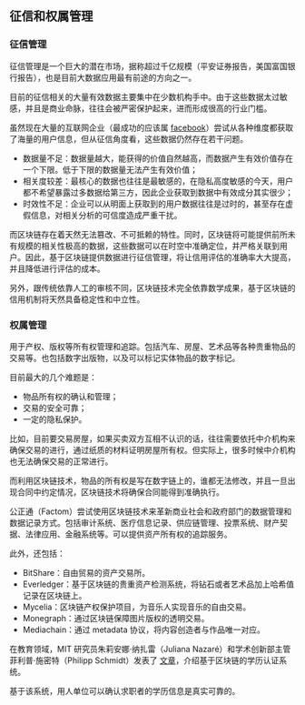 ## 征信和权属管理
### 征信管理

征信管理是一个巨大的潜在市场，据称超过千亿规模（平安证券报告，美国富国银行报告），也是目前大数据应用最有前途的方向之一。

目前的征信相关的大量有效数据主要集中在少数机构手中。由于这些数据太过敏感，并且是商业命脉，往往会被严密保护起来，进而形成很高的行业门槛。

虽然现在大量的互联网企业（最成功的应该属 [facebook](https://facebook.com)）尝试从各种维度都获取了海量的用户信息，但从征信角度看，这些数据仍然存在若干问题。

* 数据量不足：数据量越大，能获得的价值自然越高，而数据产生有效价值存在一个下限。低于下限的数据量无法产生有效价值；
* 相关度较差：最核心的数据也往往是最敏感的，在隐私高度敏感的今天，用户都不希望暴露过多数据给第三方，因此企业获取到数据中有效成分其实很少；
* 时效性不足：企业可以从明面上获取到的用户数据往往是过时的，甚至存在虚假信息，对相关分析的可信度造成严重干扰。

而区块链存在着天然无法篡改、不可抵赖的特性。同时，区块链将可能提供前所未有规模的相关性极高的数据，这些数据可以在时空中准确定位，并严格关联到用户。因此，基于区块链提供数据进行征信管理，将让信用评估的准确率大大提高，并且降低进行评估的成本。

另外，跟传统依靠人工的审核不同，区块链技术完全依靠数学成果，基于区块链的信用机制将天然具备稳定性和中立性。


### 权属管理

用于产权、版权等所有权管理和追踪。包括汽车、房屋、艺术品等各种贵重物品的交易等。也包括数字出版物，以及可以标记实体物品的数字标记。

目前最大的几个难题是：

* 物品所有权的确认和管理；
* 交易的安全可靠；
* 一定的隐私保护。

比如，目前要交易房屋，如果买卖双方互相不认识的话，往往需要依托中介机构来确保交易的进行，通过纸质的材料证明房屋所有权。但实际上，很多时候中介机构也无法确保交易的正常进行。

而利用区块链技术，物品的所有权是写在数字链上的，谁都无法修改，并且一旦出现合同中约定情况，区块链技术将确保合同能得到准确执行。

公正通（Factom）尝试使用区块链技术来革新商业社会和政府部门的数据管理和数据记录方式。包括审计系统、医疗信息记录、供应链管理、投票系统、财产契据、法律应用、金融系统等。可以提供资产所有权的追踪服务。

此外，还包括：

* BitShare：自由贸易的资产交易所。 
* Everledger：基于区块链的贵重资产检测系统，将钻石或者艺术品加上哈希值记录在区块链上。
* Mycelia：区块链产权保护项目，为音乐人实现音乐的自由交易。
* Monegraph：通过区块链保障图片版权的透明交易。
* Mediachain：通过 metadata 协议，将内容创造者与作品唯一对应。

在教育领域，MIT 研究员朱莉安娜·纳扎雷（Juliana Nazaré）和学术创新部主管菲利普·施密特（Philipp Schmidt）发表了 [文章](http://www.8btc.com/mit-media-lab-blockchain)，介绍基于区块链的学历认证系统。

基于该系统，用人单位可以确认求职者的学历信息是真实可靠的。